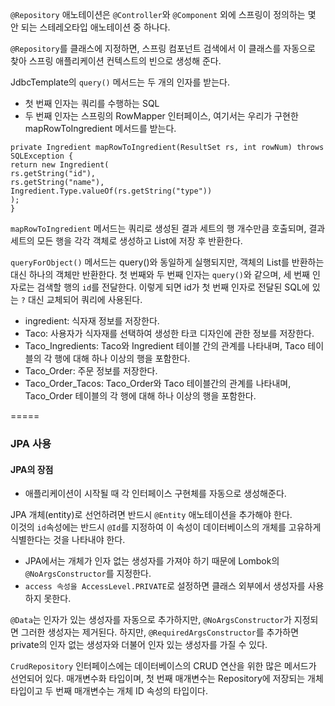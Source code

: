 ```@Repository``` 애노테이션은 ```@Controller```와 ```@Component``` 외에 스프링이 정의하는 몇 안 되는 스테레오타입 애노테이션 중 하나다.  

```@Repository```를 클래스에 지정하면, 스프링 컴포넌트 검색에서 이 클래스를 자동으로 찾아 스프링 애플리케이션 컨텍스트의 빈으로 생성해 준다.


JdbcTemplate의 ```query()``` 메서드는 두 개의 인자를 받는다.
- 첫 번째 인자는 쿼리를 수행하는 SQL
- 두 번째 인자는 스프링의 RowMapper 인터페이스, 여기서는 우리가 구현한 mapRowToIngredient 메서드를 받는다.


```
private Ingredient mapRowToIngredient(ResultSet rs, int rowNum) throws SQLException {
return new Ingredient(
rs.getString("id"),
rs.getString("name"),
Ingredient.Type.valueOf(rs.getString("type"))
);
}
```
```mapRowToIngredient``` 메서드는 쿼리로 생성된 결과 세트의 행 개수만큼 호출되며, 결과 세트의 모든 행을 각각 객체로 생성하고 List에 저장 후 반환한다.


```queryForObject()``` 메서드는 query()와 동일하게 실행되지만, 객체의 List를 반환하는 대신 하나의 객체만 반환한다.
첫 번째와 두 번째 인자는 ```query()```와 같으며, 세 번째 인자로는 검색할 행의 ```id```를 전달한다. 이렇게 되면 id가 첫 번째 인자로 전달된 SQL에 있는 ```?``` 대신 교체되어 쿼리에 사용된다.

  
- ingredient: 식자재 정보를 저장한다.
- Taco: 사용자가 식자재를 선택하여 생성한 타코 디자인에 관한 정보를 저장한다.
- Taco_Ingredients: Taco와 Ingredient 테이블 간의 관계를 나타내며, Taco 테이블의 각 행에 대해 하나 이상의 행을 포함한다.
- Taco_Order: 주문 정보를 저장한다.
- Taco_Order_Tacos: Taco_Order와 Taco 테이블간의 관계를 나타내며, Taco_Order 테이블의 각 행에 대해 하나 이상의 행을 포함한다.

=====

### JPA 사용
  
#### JPA의 장점
- 애플리케이션이 시작될 때 각 인터페이스 구현체를 자동으로 생성해준다.
  

JPA 개체(entity)로 선언하려면 반드시 ```@Entity``` 애노테이션을 추가해야 한다.  
이것의 ```id```속성에는 반드시 ```@Id```를 지정하여 이 속성이 데이터베이스의 개체를 고유하게 식별한다는 것을 나타내야 한다.

- JPA에서는 개체가 인자 없는 생성자를 가져야 하기 때문에 Lombok의 ```@NoArgsConstructor```를 지정한다.
- ```access 속성을 AccessLevel.PRIVATE```로 설정하면 클래스 외부에서 생성자를 사용하지 못한다.

```@Data```는 인자가 있는 생성자를 자동으로 추가하지만, ```@NoArgsConstructor```가 지정되면 그러한 생성자는 제거된다.
하지만, ```@RequiredArgsConstructor```를 추가하면 private의 인자 없는 생성자와 더불어 인자 있는 생성자를 가질 수 있다.

  
```CrudRepository``` 인터페이스에는 데이터베이스의 CRUD 연산을 위한 많은 메서드가 선언되어 있다.
매개변수화 타입이며, 첫 번째 매개변수는 Repository에 저장되는 개체 타입이고 두 번째 매개변수는 개체 ID 속성의 타입이다.


